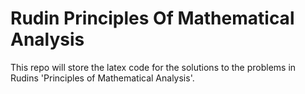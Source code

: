 # Rudin Principles Of Mathematical Analysis

This repo will store the latex code for the solutions to the problems in Rudins 'Principles of Mathematical Analysis'.

